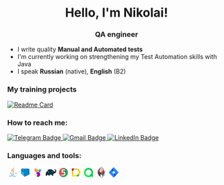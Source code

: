 <h1 align="center">Hello, I'm Nikolai!</h1>
<h3 align="center">QA engineer</h3>

- I write quality **Manual and Automated tests**
- I'm currently working on strengthening my Test Automation skills with Java
- I speak **Russian** (native), **English** (B2)

### My training projects

[![Readme Card](https://github-readme-stats.vercel.app/api/pin/?username=Discomb&repo=devzion-test-project&theme=solarized-light)](https://github.com/Discomb/devzion-test-project)

### How to reach me:
  <a href="https://t.me/penderfynydd">
    <img src="https://img.shields.io/badge/Telegram-blue?style=for-the-badge&logo=telegram&logoColor=white" alt="Telegram Badge"/>
  </a>
  
   <a href="mailto:n.p.malygin@gmail.com">
    <img src="https://img.shields.io/badge/Gmail-red?style=for-the-badge&logo=gmail&logoColor=white" alt="Gmail Badge"/>
  </a>
  
  <a href="https://www.linkedin.com/in/nikolai-malygin/">
    <img src="https://img.shields.io/badge/LinkedIn-blue?style=for-the-badge&logo=linkedin&logoColor=white" alt="LinkedIn Badge">
  </a>

### Languages and tools:
<p align="left">

<img width="5%" title="Java" src="media/icons/Java.svg">
<img width="5%" title="Selenoid" src="media/icons/Selenoid.svg">
<img width="5%" title="Selenide" src="media/icons/Selenide.svg">
<img width="5%" title="Gradle" src="media/icons/Gradle.svg">
<img width="5%" title="Junit5" src="media/icons/Junit5.svg">
<img width="5%" title="Allure Report" src="media/icons/Allure.svg">
<img width="5%" title="Allure TestOps" src="media/icons/Allure_TO.svg">
<img width="5%" title="Jenkins" src="media/icons/Jenkins.svg">
<img width="5%" title="Jira" src="media/icons/Jira.svg">

</p>
